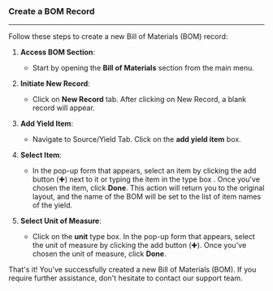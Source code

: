 ### Create a BOM Record
____________________________
Follow these steps to create a new Bill of Materials (BOM) record:

1. **Access BOM Section**:
    
    - Start by opening the **Bill of Materials** section from the main menu.
2. **Initiate New Record**:
    
    - Click on **New Record** tab. After clicking on New Record, a blank record will appear.
3. **Add Yield Item**:
    
    - Navigate to Source/Yield Tab. Click on the **add yield item** box.
4. **Select Item**:
    
    - In the pop-up form that appears, select an item by clicking the add button (✚) next to it or typing the item in the type box . Once you've chosen the item, click **Done**. This action will return you to the original layout, and the name of the BOM will be set to the list of item names of the yield.
5. **Select Unit of Measure**:

	- Click on the **unit** type box. In the pop-up form that appears, select the unit of measure by clicking the add button (✚). Once you've chosen the unit of measure, click **Done**. 

That's it! You've successfully created a new Bill of Materials (BOM). If you require further assistance, don't hesitate to contact our support team.